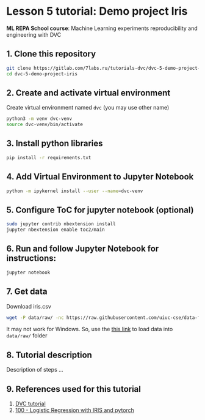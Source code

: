 # Lesson 5 tutorial: Demo project Iris
**ML REPA School course**: Machine Learning experiments reproducibility and engineering with DVC


## 1. Clone this repository

```bash
git clone https://gitlab.com/7labs.ru/tutorials-dvc/dvc-5-demo-project-iris 
cd dvc-5-demo-project-iris
```


## 2. Create and activate virtual environment

Create virtual environment named `dvc` (you may use other name)
```bash
python3 -m venv dvc-venv
source dvc-venv/bin/activate
```

## 3. Install python libraries

```bash
pip install -r requirements.txt
```

    
## 4. Add Virtual Environment to Jupyter Notebook

```bash
python -m ipykernel install --user --name=dvc-venv
``` 

## 5. Configure ToC for jupyter notebook (optional)

```bash
sudo jupyter contrib nbextension install
jupyter nbextension enable toc2/main
```

## 6. Run and follow Jupyter Notebook for instructions:

```bash
jupyter notebook
```

## 7. Get data

Download iris.csv

```bash
wget -P data/raw/ -nc https://raw.githubusercontent.com/uiuc-cse/data-fa14/gh-pages/data/iris.csv
```

It may not work for Windows. So, use the [this link](https://raw.githubusercontent.com/uiuc-cse/data-fa14/gh-pages/data/iris.csv) 
to load data into `data/raw/` folder


## 8. Tutorial description

Description of steps ...


## 9. References used for this tutorial

1. [DVC tutorial](https://dvc.org/doc/tutorial) 
2. [100 - Logistic Regression with IRIS and pytorch](https://www.xavierdupre.fr/app/ensae_teaching_cs/helpsphinx/notebooks/100_Logistic_IRIS.html) 